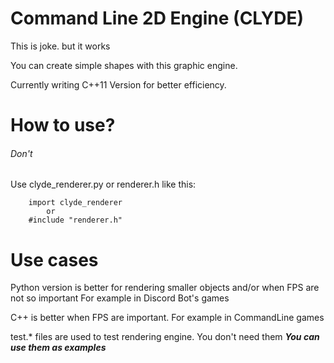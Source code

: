 # Command Line 2D Engine (CLYDE)

This is joke. but it works

You can create simple shapes with this graphic engine.

Currently writing C++11 Version for better efficiency.

# How to use?
###### Don't
Use clyde_renderer.py or renderer.h like this:
    
        import clyde_renderer
            or 
        #include "renderer.h"




# Use cases
Python version is better for rendering smaller objects and/or when FPS are not so important
For example in Discord Bot's games

C++ is better when FPS are important.
For example in CommandLine games




test.* files are used to test rendering engine. You don't need them
***You can use them as examples***
